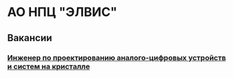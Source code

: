 # АО НПЦ "ЭЛВИС"

## Вакансии

### [Инженер по проектированию аналого-цифровых устройств и систем на кристалле](/elvees-vacancies/engineer-ad-da-soc)
